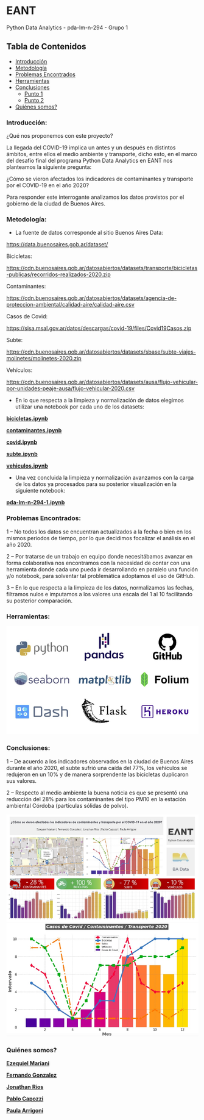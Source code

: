 # EANT

Python Data Analytics - pda-lm-n-294 - Grupo 1

## Tabla de Contenidos

- [Introducción](#introducción)   
- [Metodología](#metodo)
- [Problemas Encontrados](#problemas)
- [Herramientas](#herramientas)
- [Conclusiones](#conclusiones)
    - [Punto 1](#c-uno)
    - [Punto 2](#c-dos)
- [Quiénes somos?](#quienes_somos)

<h3> Introducción:
<a name="introducción"></a>
</h3>

¿Qué nos proponemos con este proyecto?

La llegada del COVID-19 implica un antes y un después en distintos ámbitos, entre ellos el medio ambiente y transporte, dicho esto, en el marco del desafío final del programa Python Data Analytics en EANT nos planteamos la siguiente pregunta:

¿Cómo se vieron afectados los indicadores de contaminantes y transporte por el COVID-19 en el año 2020?

Para responder este interrogante analizamos los datos provistos por el gobierno de la ciudad de Buenos Aires.

<h3> Metodología:
<a name="metodo"></a>
</h3>

- La fuente de datos corresponde al sitio Buenos Aires Data:

https://data.buenosaires.gob.ar/dataset/

Bicicletas:

https://cdn.buenosaires.gob.ar/datosabiertos/datasets/transporte/bicicletas-publicas/recorridos-realizados-2020.zip

Contaminantes:

https://cdn.buenosaires.gob.ar/datosabiertos/datasets/agencia-de-proteccion-ambiental/calidad-aire/calidad-aire.csv

Casos de Covid:

https://sisa.msal.gov.ar/datos/descargas/covid-19/files/Covid19Casos.zip

Subte:

https://cdn.buenosaires.gob.ar/datosabiertos/datasets/sbase/subte-viajes-molinetes/molinetes-2020.zip

Vehículos:

https://cdn.buenosaires.gob.ar/datosabiertos/datasets/ausa/flujo-vehicular-por-unidades-peaje-ausa/flujo-vehicular-2020.csv

- En lo que respecta a la limpieza y normalización de datos elegimos utilizar una notebook por cada uno de los datasets:

**[bicicletas.ipynb]**

**[contaminantes.ipynb]**

**[covid.ipynb]**

**[subte.ipynb]**

**[vehiculos.ipynb]**


- Una vez concluida la limpieza y normalización avanzamos con la carga de los datos ya procesados para su posterior visualización en la siguiente notebook:

**[pda-lm-n-294-1.ipynb]**

<h3> Problemas Encontrados:
<a name="problemas"></a>
</h3>

1 – No todos los datos se encuentran actualizados a la fecha o bien en los mismos periodos de tiempo, por lo que decidimos focalizar el análisis en el año 2020.

2 – Por tratarse de un trabajo en equipo donde necesitábamos avanzar en forma colaborativa nos encontramos con la necesidad de contar con una herramienta donde cada uno pueda ir desarrollando en paralelo una función y/o notebook, para solventar tal problemática adoptamos el uso de GitHub.

3 – En lo que respecta a la limpieza de los datos, normalizamos las fechas, filtramos nulos e imputamos a los valores una escala del 1 al 10 facilitando su posterior comparación.

<h3> Herramientas:
<a name="herramientas"></a>
</h3>

<img src="https://github.com/fernandorgonzalez/cursos-eant-python_data_analytics-proyecto/blob/main/herramientas.jpg">

<h3> Conclusiones:
<a name="conclusiones"></a>
</h3>
<a name="c-uno"></a>
1 – De acuerdo a los indicadores observados en la ciudad de Buenos Aires durante el año 2020, el subte sufrió una caída del 77%, los vehículos se redujeron en un 10% y de manera sorprendente las bicicletas duplicaron sus valores.

<a name="c-dos"></a>

2 – Respecto al medio ambiente la buena noticia es que se presentó una reducción del 28% para los contaminantes del tipo PM10 en la estación ambiental Córdoba (partículas sólidas de polvo).

<img src="https://github.com/fernandorgonzalez/cursos-eant-python_data_analytics-proyecto/blob/main/pda-lm-n-294-1.jpeg">

<img src="https://github.com/fernandorgonzalez/cursos-eant-python_data_analytics-proyecto/blob/main/comparacion.jpg">

<h3> Quiénes somos?
<a name="quienes_somos"></a>
</h3>

**[Ezequiel Mariani]**

**[Fernando Gonzalez]**

**[Jonathan Rios]**

**[Pablo Capozzi]**

**[Paula Arrigoni]**

[GitHub]: https://github.com/fernandorgonzalez/cursos-eant-python_data_analytics-proyecto
[Dash]: https://plotly.com/dash/
[Flask]: https://flask.palletsprojects.com/en/2.0.x/
[Ezequiel Mariani]: https://www.linkedin.com/in/ezequiel-mariani/
[Fernando Gonzalez]: https://www.linkedin.com/in/fernandorodolfogonzalez/
[Jonathan Rios]: https://www.linkedin.com/in/jonathanrios11/
[Paula Arrigoni]: https://www.linkedin.com/in/maría-paula-arrigoni-6a306592
[Pablo Capozzi]: https://www.linkedin.com/in/ing-pablo-capozzi-3a347012/
[contaminantes.ipynb]: https://github.com/fernandorgonzalez/cursos-eant-python_data_analytics-proyecto/blob/main/contaminantes.ipynb
[covid.ipynb]: https://github.com/fernandorgonzalez/cursos-eant-python_data_analytics-proyecto/blob/main/covid.ipynb
[bicicletas.ipynb]: https://github.com/fernandorgonzalez/cursos-eant-python_data_analytics-proyecto/blob/main/bicicletas.ipynb
[subte.ipynb]: https://github.com/fernandorgonzalez/cursos-eant-python_data_analytics-proyecto/blob/main/subte.ipynb
[vehiculos.ipynb]: https://github.com/fernandorgonzalez/cursos-eant-python_data_analytics-proyecto/blob/main/vehiculos.ipynb
[pda-lm-n-294-1.ipynb]: https://github.com/fernandorgonzalez/cursos-eant-python_data_analytics-proyecto/blob/main/pda-lm-n-294-1.ipynb














